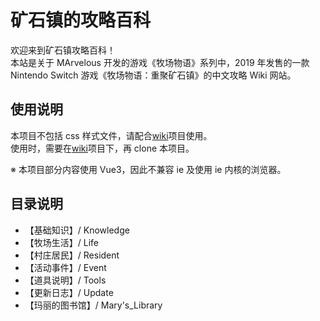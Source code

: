 # 矿石镇的攻略百科

欢迎来到矿石镇攻略百科！  
本站是关于 MArvelous 开发的游戏《牧场物语》系列中，2019 年发售的一款 Nintendo Switch 游戏《牧场物语：重聚矿石镇》的中文攻略 Wiki 网站。

## 使用说明

本项目不包括 css 样式文件，请配合[wiki](https://github.com/mineraltown/wiki)项目使用。  
使用时，需要在[wiki](https://github.com/mineraltown/wiki)项目下，再 clone 本项目。

※ 本项目部分内容使用 Vue3，因此不兼容 ie 及使用 ie 内核的浏览器。

## 目录说明

- 【基础知识】/ Knowledge
- 【牧场生活】/ Life
- 【村庄居民】/ Resident
- 【活动事件】/ Event
- 【道具说明】/ Tools
- 【更新日志】/ Update
- 【玛丽的图书馆】/ Mary's_Library
